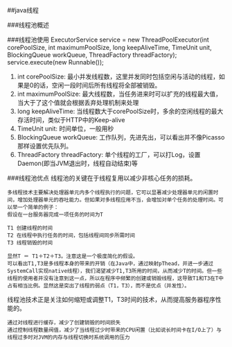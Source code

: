##java线程

###线程池概述


###线程池使用
ExecutorService service = new ThreadPoolExecutor(int corePoolSize, int maximumPoolSize, long keepAliveTime, TimeUnit unit, BlockingQueue<Runnable> workQueue, ThreadFactory threadFactory);
service.execute(new Runnable());

1. int corePoolSize: 最小并发线程数，这里并发同时包括空闲与活动的线程，如果是0的话，空闲一段时间后所有线程将全部被销毁。
2. int maximumPoolSize: 最大线程数，当任务进来时可以扩充的线程最大值，当大于了这个值就会根据丢弃处理机制来处理
3. long keepAliveTime: 当线程数大于corePoolSize时，多余的空闲线程的最大存活时间，类似于HTTP中的Keep-alive
4. TimeUnit unit: 时间单位，一般用秒
5. BlockingQueue<Runnable> workQueue: 工作队列，先进先出，可以看出并不像Picasso那样设置优先队列。
6. ThreadFactory threadFactory: 单个线程的工厂，可以打Log，设置Daemon(即当JVM退出时，线程自动结束)等


###线程池优点
线程池的关键在于线程复用以减少非核心任务的损耗。

    多线程技术主要解决处理器单元内多个线程执行的问题，它可以显著减少处理器单元的闲置时间，增加处理器单元的吞吐能力。但如果对多线程应用不当，会增加对单个任务的处理时间。可以举一个简单的例子：
    假设在一台服务器完成一项任务的时间为T

    T1 创建线程的时间
    T2 在线程中执行任务的时间，包括线程间同步所需时间
    T3 线程销毁的时间

    显然T ＝ T1＋T2＋T3。注意这是一个极度简化的假设。
    可以看出T1,T3是多线程本身的带来的开销（在Java中，通过映射pThead，并进一步通过SystemCall实现native线程），我们渴望减少T1,T3所用的时间，从而减少T的时间。但一些线程的使用者并没有注意到这一点，所以在程序中频繁的创建或销毁线程，这导致T1和T3在T中占有相当比例。显然这是突出了线程的弱点（T1，T3），而不是优点（并发性）。

线程池技术正是关注如何缩短或调整T1，T3时间的技术，从而提高服务器程序性能的。

    通过对线程进行缓存，减少了创建销毁的时间损失
    通过控制线程数量阀值，减少了当线程过少时带来的CPU闲置（比如说长时间卡在I/O上了）与线程过多时对JVM的内存与线程切换时系统调用的压力
